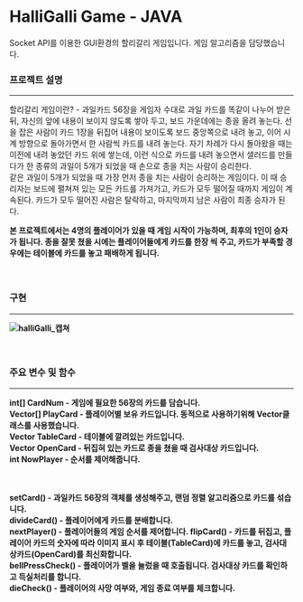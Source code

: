 # HalliGalli Game - JAVA
Socket API를 이용한 GUI환경의 할리갈리 게임입니다.
게임 알고리즘을 담당했습니다.

### 프로젝트 설명
------------
할리갈리 게임이란? - 과일카드 56장을  게임자 수대로 과일 카드를 똑같이 나누어 받은 뒤, 자신의 앞에 내용이 보이지 않도록 쌓아 두고, 보드 가운데에는 종을 올려 놓는다. 선을 잡은 사람이 카드 1장을 뒤집어 내용이 보이도록 보드 중앙쪽으로 내려 놓고, 이어 시계 방향으로 돌아가면서 한 사람씩 카드를 내려 놓는다. 자기 차례가 다시 돌아왔을 때는 이전에 내려 놓았던 카드 위에 쌓는데, 이런 식으로 카드를 내려 놓으면서 샐러드를 만들다가 한 종류의 과일이 5개가 되었을 때 손으로 종을 치는 사람이 승리한다.<br>
같은 과일이 5개가 되었을 때 가장 먼저 종을 치는 사람이 승리하는 게임이다. 이 때 승리자는 보드에 펼쳐져 있는 모든 카드를 가져가고, 카드가 모두 떨어질 때까지 게임이 계속된다. 카드가 모두 떨어진 사람은 탈락하고, 마지막까지 남은 사람이 최종 승자가 된다.

<strong>본 프로젝트에서는 4명의 플레이어가 있을 때 게임 시작이 가능하며, 최후의 1인이 승자가 됩니다. 종을 잘못 쳤을 시에는 플레이어들에게 카드를 한장 씩 주고, 카드가 부족할 경우에는 테이블에 카드를 놓고 패배하게 됩니다.
<br><br><br>

### 구현
------------
![halliGalli_캡쳐](https://user-images.githubusercontent.com/75834395/102893732-6c2b4600-44a5-11eb-88e3-3c207a60219b.jpg)
<br><br><br>

### 주요 변수 및 함수
------------
int[] CardNum - 게임에 필요한 56장의 카드를 담습니다.<br>
Vector[] PlayCard - 플레이어별 보유 카드입니다. 동적으로 사용하기위해 Vector클래스를 사용했습니다.<br>
Vector TableCard - 테이블에 깔려있는 카드입니다.<br>
Vector OpenCard - 뒤집혀 있는 카드로 종을 쳤을 때 검사대상 카드입니다.<br>
int NowPlayer - 순서를 제어해줍니다.<br><br><br>

setCard() - 과일카드 56장의 객체를 생성해주고, 랜덤 정렬 알고리즘으로 카드를 섞습니다.<br>
divideCard() - 플레이어에게 카드를 분배합니다.<br>
nextPlayer() - 플레이어들의 게임 순서를 제어합니다.
flipCard() - 카드를 뒤집고, 플레이어 카드의 숫자에 따라 이미지 표시 후 테이블(TableCard)에 카드를 놓고, 검사대상카드(OpenCard)를 최신화합니다.<br>
bellPressCheck() - 플레이어가 벨을 눌렀을 때 호출됩니다. 검사대상 카드를 확인하고 득실처리를 합니다.<br>
dieCheck() - 플레이어의 사망 여부와, 게임 종료 여부를 체크합니다.
